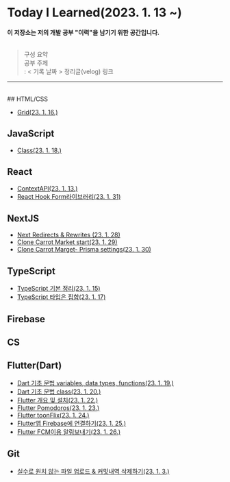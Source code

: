 # Today I Learned(2023. 1. 13 ~)

<strong>이 저장소는 저의 개발 공부 "이력"을 남기기 위한 공간입니다.</strong></br></br>

> 구성 요약</br>
> 공부 주제</br>
> : < 기록 날짜 > 정리글(velog) 링크

---

</br>
## HTML/CSS

- [Grid(23. 1. 16.)](https://velog.io/@bigwave-cho/CSSGrid)

## JavaScript
- [Class(23. 1. 18.)](https://velog.io/@bigwave-cho/JS-25%EC%9E%A5-%ED%81%B4%EB%9E%98%EC%8A%A4)

## React

- [ContextAPI(23. 1. 13.)](https://velog.io/@bigwave-cho/React-Context-API)
- [React Hook Form라이브러리(23. 1. 31)](https://velog.io/@bigwave-cho/%EB%9D%BC%EC%9D%B4%EB%B8%8C%EB%9F%AC%EB%A6%ACReact-hook-form)
## NextJS
- [Next Redirects & Rewrites (23. 1. 28)](https://velog.io/@bigwave-cho/NextJS-Redirects-Rewrites)
- [Clone Carrot Market start(23. 1. 29)](https://velog.io/@bigwave-cho/NextJS-Carrot-Market-%EC%B4%88%EA%B8%B0%EC%84%B8%ED%8C%85)
- [Clone Carrot Marget- Prisma settings(23. 1. 30)](https://velog.io/@bigwave-cho/Prisma)

## TypeScript
- [TypeScript 기본 정리(23. 1. 15)](https://velog.io/@bigwave-cho/TS-Part2-%EC%82%B4%EC%A7%9D-%EC%8B%AC%ED%99%94%EC%9E%91%EC%84%B1%EC%A4%91)
- [TypeScript 타입은 집합(23. 1. 17)](https://velog.io/@bigwave-cho/TS-%ED%83%80%EC%9E%85%EC%9D%80-%EC%A7%91%ED%95%A9%EC%9D%B4%EB%8B%A4)

## Firebase

## CS

## Flutter(Dart)
- [Dart 기초 문법 variables, data types, functions(23. 1. 19.)](https://velog.io/@bigwave-cho/Dart-%EB%8B%A4%ED%8A%B8-%EA%B8%B0%EC%B4%88)
- [Dart 기초 문법 class(23. 1. 20.)](https://velog.io/@bigwave-cho/Dart-%EB%8B%A4%ED%8A%B8-%EA%B8%B0%EC%B4%88)
- [Flutter 개요 및 설치(23. 1. 22.)](https://velog.io/@bigwave-cho/Flutter-%EA%B0%9C%EC%9A%94%EC%99%80-%EC%84%A4%EC%B9%98%EB%B0%A9%EB%B2%95)
- [Flutter Pomodoros(23. 1. 23.)](https://github.com/bigwave-cho/start-flutter)
- [Flutter toonFlix(23. 1. 24.)](https://github.com/bigwave-cho/toonflix)
- [Flutter앱 Firebase에 연결하기(23. 1. 25.)](https://velog.io/@bigwave-cho/Flutter-Flutter-Firebase-%EC%97%B0%EA%B2%B0)
- [Flutter FCM이용 알림보내기(23. 1. 26.)](https://velog.io/@bigwave-cho/Flutter-FCM%EC%95%88%EB%93%9C%EB%A7%8C)

## Git
- [실수로 원치 않는 파일 업로드 & 커밋내역 삭제하기(23. 1. 3.)](https://velog.io/@bigwave-cho/Git-%EC%8B%A4%EC%88%98%EB%A1%9C-%EC%9B%90%EC%B9%98-%EC%95%8A%EB%8A%94-%ED%8C%8C%EC%9D%BC-%EC%98%AC%EB%A0%B8%EC%9D%84-%EB%95%8C)

